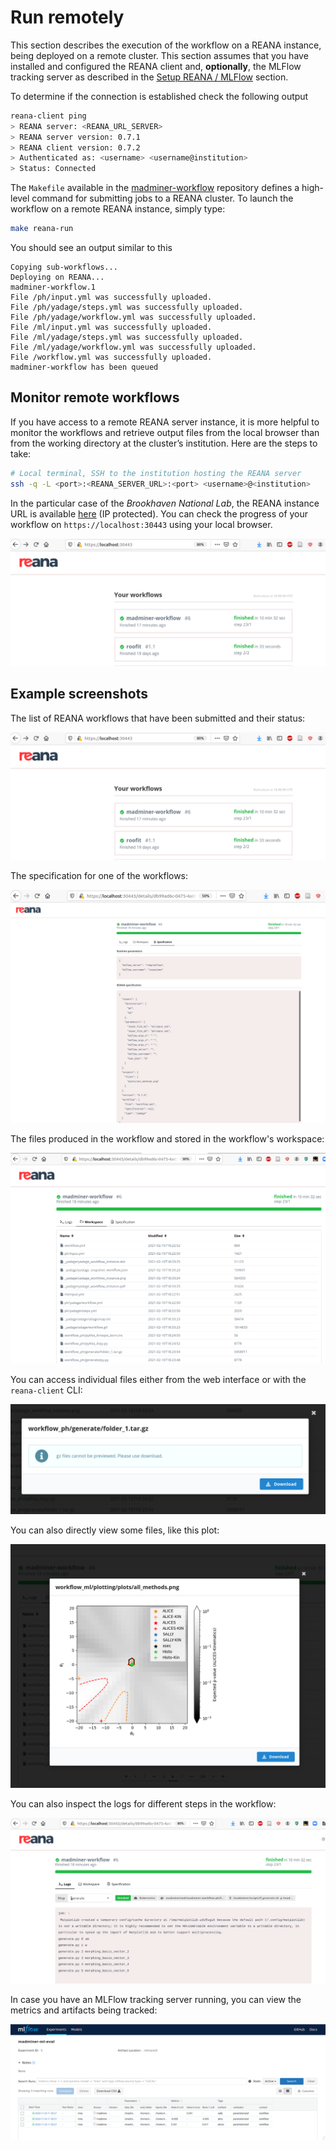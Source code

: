 # Run remotely

This section describes the execution of the workflow on a REANA instance, being deployed on a remote cluster. 
This section assumes that you have installed and configured the REANA client and, **optionally**, the MLFlow
tracking server as described in the [Setup REANA / MLFlow][reana-section-setup] section.

To determine if the connection is established check the following output

```bash
reana-client ping
> REANA server: <REANA_URL_SERVER>
> REANA server version: 0.7.1
> REANA client version: 0.7.2
> Authenticated as: <username> <username@institution>
> Status: Connected
```

The `Makefile` available in the [madminer-workflow][madminer-workflow-repo] repository defines a high-level command for
submitting jobs to a REANA cluster. To launch the workflow on a remote REANA instance, simply type:

```bash
make reana-run
```

You should see an output similar to this 

```
Copying sub-workflows...
Deploying on REANA...
madminer-workflow.1
File /ph/input.yml was successfully uploaded.
File /ph/yadage/steps.yml was successfully uploaded.
File /ph/yadage/workflow.yml was successfully uploaded.
File /ml/input.yml was successfully uploaded.
File /ml/yadage/steps.yml was successfully uploaded.
File /ml/yadage/workflow.yml was successfully uploaded.
File /workflow.yml was successfully uploaded.
madminer-workflow has been queued
```


## Monitor remote workflows
If you have access to a remote REANA server instance, it is more helpful to monitor the workflows and retrieve output files
from the local browser than from the working directory at the cluster’s institution. Here are the steps to take:

```bash
# Local terminal, SSH to the institution hosting the REANA server
ssh -q -L <port>:<REANA_SERVER_URL>:<port> <username>@<institution>
```

In the particular case of the _Brookhaven National Lab_, the REANA instance URL is available [here][reana-instance-bnl]
(IP protected). You can check the progress of your workflow on `https://localhost:30443` using your local browser.

![REANA UI workflows](images/reana-ui-workflows.png)


## Example screenshots
The list of REANA workflows that have been submitted and their status:

![REANA UI workflows](images/reana-ui-workflows.png)


The specification for one of the workflows:

![REANA UI specification](images/reana-ui-workflow-spec.png)


The files produced in the workflow and stored in the workflow's workspace:

![REANA UI workspace](images/reana-ui-workflow-space.png)


You can access individual files either from the web interface or with the `reana-client` CLI:

![REANA UI output zip](images/reana-ui-output-zip.png)


You can also directly view some files, like this plot:

![REANA UI output plot](images/reana-ui-output-plot.png)


You can also inspect the logs for different steps in the workflow:

![REANA UI logs](images/reana-ui-workflow-logs.png)


In case you have an MLFlow tracking server running, you can view the metrics and artifacts being tracked:

![MLFlow UI experiments](images/mlflow-ui-experiments.png)


[madminer-workflow-repo]: https://github.com/scailfin/madminer-workflow
[reana-instance-bnl]: https://kubmaster01.sdcc.bnl.gov:30443
[reana-section-setup]: 4_reana_setup.md
